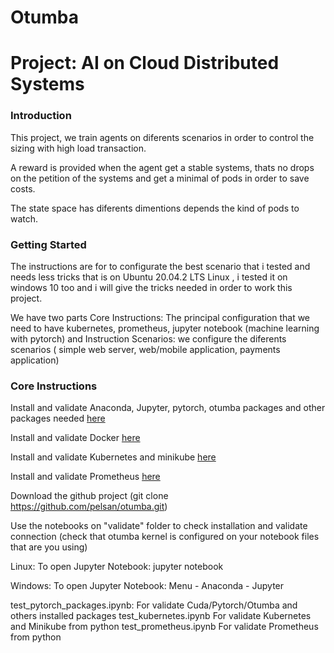# Otumba

# Project: AI on Cloud Distributed Systems

### Introduction

This project, we train agents on diferents scenarios in order to control the sizing with high load transaction. 

A reward is provided when the agent get a stable systems, thats no drops on the petition of the systems and get a minimal of pods in order to save costs.

The state space  has diferents dimentions depends the kind of pods to watch.


### Getting Started

The instructions are for to configurate the best scenario that i tested and needs less tricks that is on Ubuntu 20.04.2 LTS Linux , i tested it on windows 10 too and i will give the tricks needed in order to work  this project.

We have two parts
Core Instructions: The principal configuration that we need to have kubernetes, prometheus, jupyter notebook (machine learning with pytorch) and Instruction Scenarios: we configure the diferents scenarios ( simple web server,  web/mobile application, payments application)

### Core Instructions

Install and validate Anaconda, Jupyter, pytorch, otumba packages and other packages needed  [here](https://github.com/pelsan/otumba/anaconda_otumba_install.txt)

Install and validate Docker [here](https://github.com/pelsan/otumba/docker_install.txt)

Install and validate Kubernetes and minikube [here](https://github.com/pelsan/otumba/kubernetes_install.txt)

Install and validate Prometheus [here](https://github.com/pelsan/otumba/prometheus_install.txt)


Download the github project (git clone https://github.com/pelsan/otumba.git) 

Use the notebooks on "validate" folder to check installation and validate connection (check that otumba kernel is configured on your notebook files that are you using)

Linux: To open Jupyter Notebook:
	jupyter notebook

Windows: To open Jupyter Notebook:
	Menu - Anaconda - Jupyter


test_pytorch_packages.ipynb:  	For validate Cuda/Pytorch/Otumba and others installed packages
test_kubernetes.ipynb			For validate Kubernetes and Minikube from python
test_prometheus.ipynb			For validate Prometheus from python